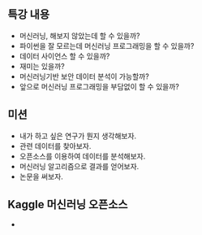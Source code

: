 ## 특강 내용
* 머신러닝, 해보지 않았는데 할 수 있을까?
* 파이썬을 잘 모르는데 머신러닝 프로그래밍을 할 수 있을까?
* 데이터 사이언스 할 수 있을까?
* 재미는 있을까?
* 머신러닝기반 보안 데이터 분석이 가능할까?
* 앞으로 머신러닝 프로그래밍을 부담없이 할 수 있을까?

## 미션 
* 내가 하고 싶은 연구가 뭔지 생각해보자.
* 관련 데이터를 찾아보자.
* 오픈소스를 이용하여 데이터를 분석해보자.
* 머신러닝 알고리즘으로 결과를 얻어보자.
* 논문을 써보자. 

## Kaggle 머신러닝 오픈소스
* 



